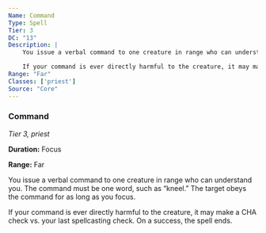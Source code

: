 ```yaml
---
Name: Command
Type: Spell
Tier: 3
DC: "13"
Description: |
    You issue a verbal command to one creature in range who can understand you. The command must be one word, such as “kneel.” The target obeys the command for as long as you focus.

    If your command is ever directly harmful to the creature, it may make a CHA check vs. your last spellcasting check. On a success, the spell ends.Duration: "Focus"
Range: "Far"
Classes: ['priest']
Source: "Core"
---
```


### Command

_Tier 3, priest_

**Duration:** Focus

**Range:** Far

You issue a verbal command to one creature in range who can understand you. The command must be one word, such as “kneel.” The target obeys the command for as long as you focus.

If your command is ever directly harmful to the creature, it may make a CHA check vs. your last spellcasting check. On a success, the spell ends.

